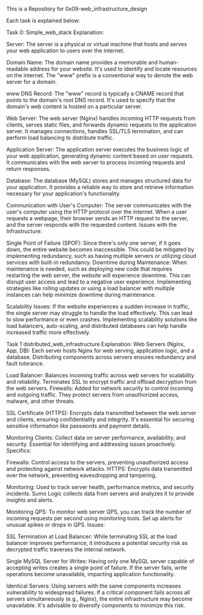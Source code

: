 This is a Repository for 0x09-web_infrastructure_design

Each task is explained below:

Task 0: Simple_web_stack
Explanation:

Server: The server is a physical or virtual machine that hosts and serves your web application to users over the internet.

Domain Name: The domain name provides a memorable and human-readable address for your website. It's used to identify and locate resources on the internet. The "www" prefix is a conventional way to denote the web server for a domain.

www DNS Record: The "www" record is typically a CNAME record that points to the domain's root DNS record. It's used to specify that the domain's web content is hosted on a particular server.

Web Server: The web server (Nginx) handles incoming HTTP requests from clients, serves static files, and forwards dynamic requests to the application server. It manages connections, handles SSL/TLS termination, and can perform load balancing to distribute traffic.

Application Server: The application server executes the business logic of your web application, generating dynamic content based on user requests. It communicates with the web server to process incoming requests and return responses.

Database: The database (MySQL) stores and manages structured data for your application. It provides a reliable way to store and retrieve information necessary for your application's functionality.

Communication with User's Computer: The server communicates with the user's computer using the HTTP protocol over the internet. When a user requests a webpage, their browser sends an HTTP request to the server, and the server responds with the requested content.
Issues with the Infrastructure:

Single Point of Failure (SPOF): Since there's only one server, if it goes down, the entire website becomes inaccessible. This could be mitigated by implementing redundancy, such as having multiple servers or utilizing cloud services with built-in redundancy.
Downtime during Maintenance: When maintenance is needed, such as deploying new code that requires restarting the web server, the website will experience downtime. This can disrupt user access and lead to a negative user experience. Implementing strategies like rolling updates or using a load balancer with multiple instances can help minimize downtime during maintenance.

Scalability Issues: If the website experiences a sudden increase in traffic, the single server may struggle to handle the load effectively. This can lead to slow performance or even crashes. Implementing scalability solutions like load balancers, auto-scaling, and distributed databases can help handle increased traffic more effectively.


Task 1`distributed_web_infrastructure Explanation:
Web Servers (Nginx, App, DB): Each server hosts Nginx for web serving, application logic, and a database. Distributing components across servers ensures redundancy and fault tolerance.

Load Balancer: Balances incoming traffic across web servers for scalability and reliability. Terminates SSL to encrypt traffic and offload decryption from the web servers.
Firewalls: Added for network security to control incoming and outgoing traffic. They protect servers from unauthorized access, malware, and other threats.

SSL Certificate (HTTPS): Encrypts data transmitted between the web server and clients, ensuring confidentiality and integrity. It's essential for securing sensitive information like passwords and payment details.

Monitoring Clients: Collect data on server performance, availability, and security. Essential for identifying and addressing issues proactively.
Specifics:

Firewalls: Control access to the servers, preventing unauthorized access and protecting against network attacks.
HTTPS: Encrypts data transmitted over the network, preventing eavesdropping and tampering.

Monitoring: Used to track server health, performance metrics, and security incidents. Sumo Logic collects data from servers and analyzes it to provide insights and alerts.

Monitoring QPS: To monitor web server QPS, you can track the number of incoming requests per second using monitoring tools. Set up alerts for unusual spikes or drops in QPS.
Issues:

SSL Termination at Load Balancer: While terminating SSL at the load balancer improves performance, it introduces a potential security risk as decrypted traffic traverses the internal network.

Single MySQL Server for Writes: Having only one MySQL server capable of accepting writes creates a single point of failure. If the server fails, write operations become unavailable, impacting application functionality.

Identical Servers: Using servers with the same components increases vulnerability to widespread failures. If a critical component fails across all servers simultaneously (e.g., Nginx), the entire infrastructure may become unavailable. It's advisable to diversify components to minimize this risk.
